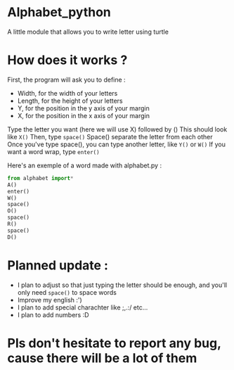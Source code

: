 # Alphabet_python
A little module that allows you to write letter using turtle

# How does it works ?
First, the program will ask you to define :
- Width, for the width of your letters
- Length, for the height of your letters
- Y, for the position in the y axis of your margin
- X, for the position in the x axis of your margin

Type the letter you want (here we will use X) followed by ()
This should look like ``X()``
Then, type ``space()``
Space() separate the letter from each other
Once you've type space(), you can type another letter, like ``Y()`` or ``W()``
If you want a word wrap, type ``enter()``

Here's an exemple of a word made with alphabet.py :
```python
from alphabet import*
A()
enter()
W()
space()
O()
space()
R()
space()
D()
```

# Planned update :
- I plan to adjust so that just typing the letter should be enough, and you'll only need ``space()`` to space words
- Improve my english :')
- I plan to add special charachter like ;,.:/ etc...
- I plan to add numbers :D

# Pls don't hesitate to report any bug, cause there will be a lot of them
